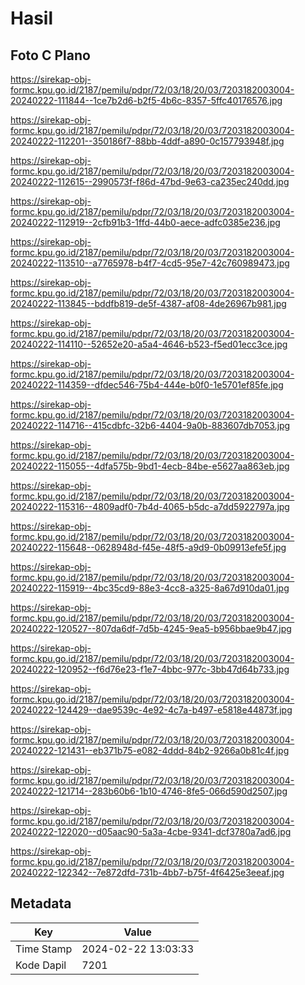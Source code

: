 # Hasil

## Foto C Plano

https://sirekap-obj-formc.kpu.go.id/2187/pemilu/pdpr/72/03/18/20/03/7203182003004-20240222-111844--1ce7b2d6-b2f5-4b6c-8357-5ffc40176576.jpg

https://sirekap-obj-formc.kpu.go.id/2187/pemilu/pdpr/72/03/18/20/03/7203182003004-20240222-112201--350186f7-88bb-4ddf-a890-0c157793948f.jpg

https://sirekap-obj-formc.kpu.go.id/2187/pemilu/pdpr/72/03/18/20/03/7203182003004-20240222-112615--2990573f-f86d-47bd-9e63-ca235ec240dd.jpg

https://sirekap-obj-formc.kpu.go.id/2187/pemilu/pdpr/72/03/18/20/03/7203182003004-20240222-112919--2cfb91b3-1ffd-44b0-aece-adfc0385e236.jpg

https://sirekap-obj-formc.kpu.go.id/2187/pemilu/pdpr/72/03/18/20/03/7203182003004-20240222-113510--a7765978-b4f7-4cd5-95e7-42c760989473.jpg

https://sirekap-obj-formc.kpu.go.id/2187/pemilu/pdpr/72/03/18/20/03/7203182003004-20240222-113845--bddfb819-de5f-4387-af08-4de26967b981.jpg

https://sirekap-obj-formc.kpu.go.id/2187/pemilu/pdpr/72/03/18/20/03/7203182003004-20240222-114110--52652e20-a5a4-4646-b523-f5ed01ecc3ce.jpg

https://sirekap-obj-formc.kpu.go.id/2187/pemilu/pdpr/72/03/18/20/03/7203182003004-20240222-114359--dfdec546-75b4-444e-b0f0-1e5701ef85fe.jpg

https://sirekap-obj-formc.kpu.go.id/2187/pemilu/pdpr/72/03/18/20/03/7203182003004-20240222-114716--415cdbfc-32b6-4404-9a0b-883607db7053.jpg

https://sirekap-obj-formc.kpu.go.id/2187/pemilu/pdpr/72/03/18/20/03/7203182003004-20240222-115055--4dfa575b-9bd1-4ecb-84be-e5627aa863eb.jpg

https://sirekap-obj-formc.kpu.go.id/2187/pemilu/pdpr/72/03/18/20/03/7203182003004-20240222-115316--4809adf0-7b4d-4065-b5dc-a7dd5922797a.jpg

https://sirekap-obj-formc.kpu.go.id/2187/pemilu/pdpr/72/03/18/20/03/7203182003004-20240222-115648--0628948d-f45e-48f5-a9d9-0b09913efe5f.jpg

https://sirekap-obj-formc.kpu.go.id/2187/pemilu/pdpr/72/03/18/20/03/7203182003004-20240222-115919--4bc35cd9-88e3-4cc8-a325-8a67d910da01.jpg

https://sirekap-obj-formc.kpu.go.id/2187/pemilu/pdpr/72/03/18/20/03/7203182003004-20240222-120527--807da6df-7d5b-4245-9ea5-b956bbae9b47.jpg

https://sirekap-obj-formc.kpu.go.id/2187/pemilu/pdpr/72/03/18/20/03/7203182003004-20240222-120952--f6d76e23-f1e7-4bbc-977c-3bb47d64b733.jpg

https://sirekap-obj-formc.kpu.go.id/2187/pemilu/pdpr/72/03/18/20/03/7203182003004-20240222-124429--dae9539c-4e92-4c7a-b497-e5818e44873f.jpg

https://sirekap-obj-formc.kpu.go.id/2187/pemilu/pdpr/72/03/18/20/03/7203182003004-20240222-121431--eb371b75-e082-4ddd-84b2-9266a0b81c4f.jpg

https://sirekap-obj-formc.kpu.go.id/2187/pemilu/pdpr/72/03/18/20/03/7203182003004-20240222-121714--283b60b6-1b10-4746-8fe5-066d590d2507.jpg

https://sirekap-obj-formc.kpu.go.id/2187/pemilu/pdpr/72/03/18/20/03/7203182003004-20240222-122020--d05aac90-5a3a-4cbe-9341-dcf3780a7ad6.jpg

https://sirekap-obj-formc.kpu.go.id/2187/pemilu/pdpr/72/03/18/20/03/7203182003004-20240222-122342--7e872dfd-731b-4bb7-b75f-4f6425e3eeaf.jpg


## Metadata

| Key        | Value               |
| ---------- | ------------------- |
| Time Stamp | 2024-02-22 13:03:33 |
| Kode Dapil | 7201                |



